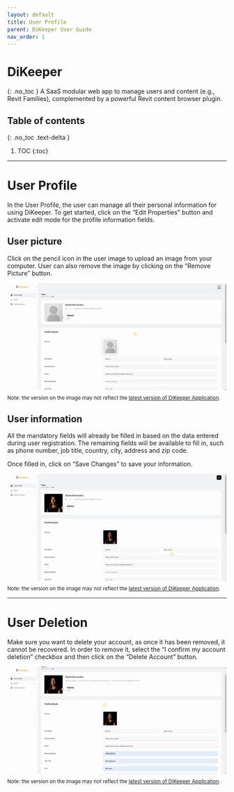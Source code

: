 ```yaml
---
layout: default
title: User Profile
parent: DiKeeper User Guide
nav_order: 1
---
```


# DiKeeper
{: .no_toc }
A SaaS modular web app to manage users and content (e.g., Revit Families), complemented by a powerful Revit content browser plugin.

## Table of contents
{: .no_toc .text-delta }

1. TOC
{:toc}

---

# User Profile

In the User Profile, the user can manage all their personal information for using DiKeeper. To get started, click on the “Edit Properties” button and activate edit mode for the profile information fields.

## User picture

Click on the pencil icon in the user image to upload an image from your computer. User can also remove the image by clicking on the “Remove Picture” button.

![DiKeeper User picture](../../../assets\images\GIFs\UserProfile\DK-UserPicture.gif)  
<sub>Note: the version on the image may not reflect the [latest version of DiKeeper Application](https://diroots.com/custom-software-development/?utm_source=DiKeeper&utm_medium=App-Description&utm_campaign=DiKeeper).</sub>

## User information 

All the mandatory fields will already be filled in based on the data entered during user registration. The remaining fields will be available to fill in, such as phone number, job title, country, city, address and zip code.

Once filled in, click on “Save Changes” to save your information.

![DiKeeper User information](../../../assets/images/GIFs/UserProfile/DK-UserInfo.gif)  
<sub>Note: the version on the image may not reflect the [latest version of DiKeeper Application](https://diroots.com/custom-software-development/?utm_source=DiKeeper&utm_medium=App-Description&utm_campaign=DiKeeper).</sub>

---

# User Deletion

Make sure you want to delete your account, as once it has been removed, it cannot be recovered. In order to remove it, select the “I confirm my account deletion” checkbox and then click on the “Delete Account” button.

![DiKeeper User deletion](../../../assets/images/GIFs/UserProfile/DK-DeleteUser.gif/)  
<sub>Note: the version on the image may not reflect the [latest version of DiKeeper Application](https://diroots.com/custom-software-development/?utm_source=DiKeeper&utm_medium=App-Description&utm_campaign=DiKeeper).</sub>